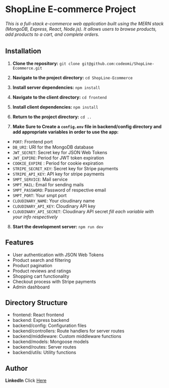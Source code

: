 # ShopLine E-commerce Project

###### This is a full-stack e-commerce web application built using the MERN stack (MongoDB, Express, React, Node.js). It allows users to browse products, add products to a cart, and complete orders.

## Installation

1. **Clone the repository:** `git clone git@github.com:codeomi/ShopLine-Ecommerce.git`

2. **Navigate to the project directory:** `cd ShopLine-Ecommerce`

3. **Install server dependencies:** `npm install`

4. **Navigate to the client directory:** `cd frontend`

5. **Install client dependencies:** `npm install`

6. **Return to the project directory:** `cd ..`

7. **Make Sure to Create a `config.env` file in backend/config directory and add appropriate variables in order to use the app:**
* `PORT`: Frontend port
* `DB_URI`: URI for the MongoDB database
* `JWT_SECRET`: Secret key for JSON Web Tokens
* `JWT_EXPIRE`: Period for JWT token expiration
* `COOKIE_EXPIRE` : Period for cookie expiration
* `STRIPE_SECRET_KEY`: Secret key for Stripe payments
* `STRIPE_API_KEY`: API key for stripe payments
* `SMPT_SERVICE`: Mail service
* `SMPT_MAIL`: Email for sending mails
* `SMPT_PASSWORD`: Password of respective email
* `SMPT_PORT`: Your smpt port
* `CLOUDINARY_NAME`: Your cloudinary name
* `CLOUDINARY_API_KEY`: Cloudinary API key
* `CLOUDINARY_API_SECRET`: Cloudinary API secret
_fill each variable with your info respectively_

8. **Start the development server:** `npm run dev`

## Features
* User authentication with JSON Web Tokens
* Product search and filtering
* Product pagination
* Product reviews and ratings
* Shopping cart functionality
* Checkout process with Stripe payments
* Admin dashboard

## Directory Structure
* frontend: React frontend
* backend: Express backend
* backend/config: Configuration files
* backend/controllers: Route handlers for server routes
* backend/middleware: Custom middleware functions
* backend/models: Mongoose models
* backend/routes: Server routes
* backend/utils: Utility functions

## Author
**LinkedIn** Click [Here](https://www.linkedin.com/in/omkar-kudale/)
